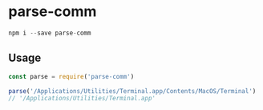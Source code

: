 # parse-comm

``` javascript
npm i --save parse-comm
```

## Usage

``` javascript
const parse = require('parse-comm')

parse('/Applications/Utilities/Terminal.app/Contents/MacOS/Terminal')
// '/Applications/Utilities/Terminal.app'
```
